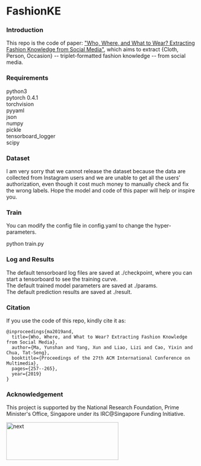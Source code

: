 # FashionKE

### Introduction
This repo is the code of paper: ["Who, Where, and What to Wear? Extracting Fashion Knowledge from Social Media"](https://dl.acm.org/doi/pdf/10.1145/3343031.3350889), which aims to extract {Cloth, Person, Occasion} -- triplet-formatted fashion knowledge -- from social media.

### Requirements
python3  
pytorch 0.4.1  
torchvision  
pyyaml  
json  
numpy  
pickle  
tensorboard\_logger  
scipy  

### Dataset
I am very sorry that we cannot release the dataset because the data are collected from Instagram users and we are unable to get all the users' authorization, even though it cost much money to manually check and fix the wrong labels. Hope the model and code of this paper will help or inspire you.

### Train
You can modify the config file in config.yaml to change the hyper-parameters.

python train.py 

### Log and Results
The default tensorboard log files are saved at ./checkpoint, where you can start a tensorboard to see the training curve.   
The default trained model parameters are saved at ./params.   
The default prediction results are saved at ./result.

### Citation
If you use the code of this repo, kindly cite it as:  
```
@inproceedings{ma2019and,
  title={Who, Where, and What to Wear? Extracting Fashion Knowledge from Social Media},
  author={Ma, Yunshan and Yang, Xun and Liao, Lizi and Cao, Yixin and Chua, Tat-Seng},
  booktitle={Proceedings of the 27th ACM International Conference on Multimedia},
  pages={257--265},
  year={2019}
}
```

### Acknowledgement
This project is supported by the National Research Foundation, Prime Minister's Office, Singapore under its IRC@Singapore Funding Initiative.

<img src="https://github.com/mysbupt/FashionKE/blob/master/next.png" width = "297" height = "100" alt="next" align=center />

